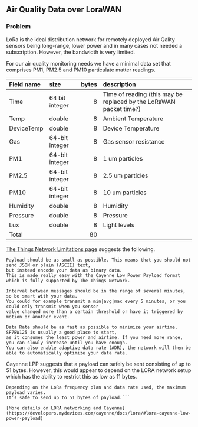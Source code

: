 ## Air Quality Data over LoraWAN
### Problem
LoRa is the ideal distribution network for remotely deployed Air Qality sensors being long-range, lower power and in many cases not needed a subscription. However, the bandwidth is very limited. 

For our air quality monitoring needs we have a minimal data set that comprises
PM1, PM2.5 and PM10 particulate matter readings.

| Field name | size |bytes| description |
|:-------|:----|----:|:-------|
|Time|64 bit integer|8|Time of reading (this may be replaced by the LoRaWAN packet time?)
|Temp|double|8|Ambient Temperature
|DeviceTemp|double|8|Device Temperature
|Gas|64-bit integer|8|Gas sensor resistance
|PM1|64-bit integer|8|1 um particles
|PM2.5|64-bit integer|8|2.5 um particles
|PM10|64-bit integer|8|10 um particles
|Humidity|double|8|Humidity
|Pressure|double|8|Pressure
|Lux|double|8|Light levels
|Total||80

[The Things Network Limitations page](https://www.thethingsnetwork.org/docs/lorawan/limitations/) suggests the following.
```
Payload should be as small as possible. This means that you should not send JSON or plain (ASCII) text,
but instead encode your data as binary data. 
This is made really easy with the Cayenne Low Power Payload format which is fully supported by The Things Network.

Interval between messages should be in the range of several minutes, so be smart with your data. 
You could for example transmit a min|avg|max every 5 minutes, or you could only transmit when you sensor
value changed more than a certain threshold or have it triggered by motion or another event.

Data Rate should be as fast as possible to minimize your airtime. SF7BW125 is usually a good place to start,
as it consumes the least power and airtime. If you need more range, you can slowly increase until you have enough.
You can also enable adaptive data rate (ADR), the network will then be able to automatically optimize your data rate.
```

Cayenne LPP suggests that a payload can safely be sent consisting of up to 51 bytes. However, this would appear to depend on the LORA network setup which has the ability to restrict this as low as 11 bytes.
```
Depending on the LoRa frequency plan and data rate used, the maximum payload varies. 
It’s safe to send up to 51 bytes of payload.```

[More details on LORA networking and Cayenne](https://developers.mydevices.com/cayenne/docs/lora/#lora-cayenne-low-power-payload)

